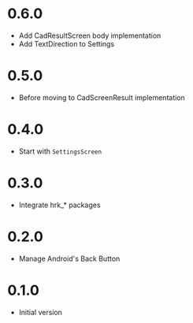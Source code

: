 # 0.6.0

- Add CadResultScreen body implementation
- Add TextDirection to Settings

# 0.5.0

- Before moving to CadScreenResult implementation

# 0.4.0

- Start with `SettingsScreen`

# 0.3.0

- Integrate hrk_* packages

# 0.2.0

- Manage Android's Back Button

# 0.1.0

- Initial version
